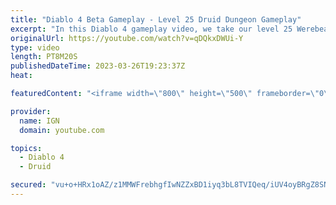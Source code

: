 ```yaml
---
title: "Diablo 4 Beta Gameplay - Level 25 Druid Dungeon Gameplay"
excerpt: "In this Diablo 4 gameplay video, we take our level 25 Werebear Druid build through one of Diablo 4's many dungeons. This build ..."
originalUrl: https://youtube.com/watch?v=qDQkxDWUi-Y
type: video
length: PT8M20S
publishedDateTime: 2023-03-26T19:23:37Z
heat: 

featuredContent: "<iframe width=\"800\" height=\"500\" frameborder=\"0\" src=\"https://www.youtube.com/embed/qDQkxDWUi-Y\" allow=\"accelerometer; autoplay; encrypted-media; gyroscope; picture-in-picture\" allowfullscreen></iframe>"

provider:
  name: IGN
  domain: youtube.com

topics:
  - Diablo 4
  - Druid

secured: "vu+o+HRx1oAZ/z1MMWFrebhgfIwNZZxBD1iyq3bL8TVIQeq/iUV4oyBRgZ8SN8dcH2x7uE+yVUFjO9GDzyw6GF/PiCceodr7dN3XNwkA1XLNyRvfZJdlGE+mkNoGr9vKKq1pfPdsPdjngjT1BsHR3ayQRsqgbd8eSmc30WTvO65UZlcd8bhnPz/w9WQ7VTSbL6Hu+F3qpSslPW7bC6HfTfy09zTYgfXxF+8cSjxXfTnmLPB1wag7SlMvTmAfty0hvaBi/V6GLsGdMJsNcYM0E786A5I6kclKyfxBuAdvxBI8+tJRTi4yuhsPMT8BuI9y8YLQCqpzFEDuHupnobig1xeNBmdk5/vxhbwxiNenmCC4nojNy5fM6a70/Y3SdLCS1j15BPQebw+lILT1uCRndt4i1o/n8EqirAkYiXVgxzYXhxw7OM6QeKf5DIjqSq+0;DUQKQhO4UP/B/6dFXoyQug=="
---
```


